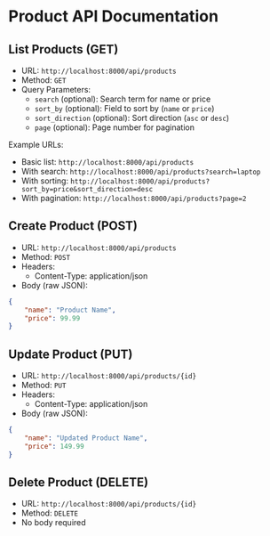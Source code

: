 # Product API Documentation

## List Products (GET)
- URL: `http://localhost:8000/api/products`
- Method: `GET`
- Query Parameters:
  - `search` (optional): Search term for name or price
  - `sort_by` (optional): Field to sort by (`name` or `price`)
  - `sort_direction` (optional): Sort direction (`asc` or `desc`)
  - `page` (optional): Page number for pagination

Example URLs:
- Basic list: `http://localhost:8000/api/products`
- With search: `http://localhost:8000/api/products?search=laptop`
- With sorting: `http://localhost:8000/api/products?sort_by=price&sort_direction=desc`
- With pagination: `http://localhost:8000/api/products?page=2`

## Create Product (POST)
- URL: `http://localhost:8000/api/products`
- Method: `POST`
- Headers:
  - Content-Type: application/json
- Body (raw JSON):
```json
{
    "name": "Product Name",
    "price": 99.99
}
```

## Update Product (PUT)
- URL: `http://localhost:8000/api/products/{id}`
- Method: `PUT`
- Headers:
  - Content-Type: application/json
- Body (raw JSON):
```json
{
    "name": "Updated Product Name",
    "price": 149.99
}
```

## Delete Product (DELETE)
- URL: `http://localhost:8000/api/products/{id}`
- Method: `DELETE`
- No body required
